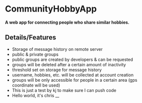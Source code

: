 # CommunityHobbyApp

**A web app for connecting people who share similar hobbies.**

## Details/Features

- Storage of message history on remote server
- public & private groups
- public groups are created by developers & can be requested
- groups will be deleted after a certain amount of inactivity
- threshold set on storage for message history
- username, hobbies, etc. will be collected at account creation
- groups will be only accessible for people in a certain area (gps coordinate will be used)
- This is just a test by kj to make sure I can push code
- Hello world, it's chris
__

